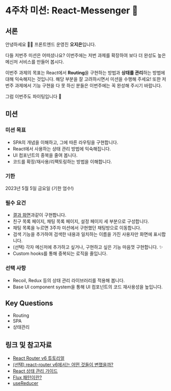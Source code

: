 # 4주차 미션: React-Messenger 💌

## 서론

안녕하세요 🙌🏻 프론트엔드 운영진 **오지은**입니다.

다들 저번주 미션은 어떠셨나요? 이번주에는 저번 과제를 확장하여 보다 더 완성도 높은 메신저 서비스를 만들어 봅시다.

이번주 과제의 목표는 React에서 **Routing**을 구현하는 방법과 **상태를 관리**하는 방법에 대해 익숙해지는 것입니다. 해당 부분을 잘 고려하시면서 미션을 수행해 주세요! 또한 저번주 과제에서 기능 구현을 다 못 하신 분들은 이번주에는 꼭 완성해 주시기 바랍니다.

그럼 이번주도 파이팅입니다 😤

## 미션

### 미션 목표

- SPA의 개념을 이해하고, 그에 따른 라우팅을 구현합니다.
- React에서 사용하는 상태 관리 방법에 익숙해집니다.
- UI 컴포넌트의 중복을 줄여 봅니다.
- 코드를 확장/재사용/리팩토링하는 방법을 이해합니다.

### 기한

2023년 5월 5일 금요일 (기한 엄수!)

### 필수 요건

- [결과 화면](https://react-messenger2-16th.vercel.app/)과같이 구현합니다.
- 친구 목록 페이지, 채팅 목록 페이지, 설정 페이지 세 부분으로 구성합니다.
- 채팅 목록을 누르면 3주차 미션에서 구현했던 채팅방으로 이동합니다.
- 검색 기능을 추가하여 검색한 내용과 일치하는 이름을 가진 사용자만 화면에 표시합니다.
- (선택) 각자 메신저에 추가하고 싶거나, 구현하고 싶은 기능 마음껏 구현합니다. ✨
- Custom hooks를 통해 중복되는 로직을 줄입니다.

### 선택 사항

- Recoil, Redux 등의 상태 관리 라이브러리를 적용해 봅니다.
- Base UI component system을 통해 UI 컴포넌트의 코드 재사용성을 높입니다.

## Key Questions

- Routing
- SPA
- 상태관리

## 링크 및 참고자료

- [React Router v6 튜토리얼](https://velog.io/@velopert/react-router-v6-tutorial)
- [(선택) react-router v6에서는 어떤 것들이 변했을까?](https://blog.woolta.com/categories/1/posts/211) 
- [React 상태 관리 가이드](https://www.stevy.dev/react-state-management-guide/)
- [Flux 패턴이란?](https://velog.io/@huurray/React의-탄생과-Flux-패턴에-대하여)
- [useReducer](https://www.daleseo.com/react-hooks-use-reducer/)
